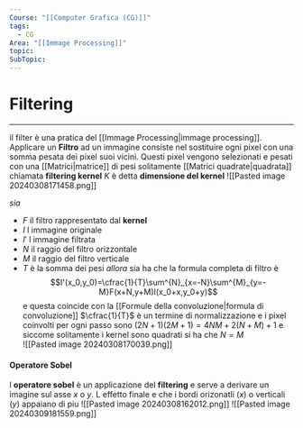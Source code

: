 ```yaml
---
Course: "[[Computer Grafica (CG)]]"
tags:
  - CG
Area: "[[Immage Processing]]"
topic: 
SubTopic:
---
```


# Filtering
---
il filter è una pratica del [[Immage Processing|immage processing]]. Applicare un __Filtro__ ad un immagine consiste nel sostituire ogni pixel con una somma pesata dei pixel suoi vicini.
Questi pixel vengono selezionati e pesati con una [[Matrici|matrice]] di pesi solitamente [[Matrici quadrate|quadrata]] chiamata __filtering kernel__ $K$  è detta __dimensione del kernel__ 
![[Pasted image 20240308171458.png]]

_sia_ 
- $F$ il filtro rappresentato dal __kernel__
- $I$ l immagine originale
- $I'$ l immagine filtrata 
- $N$ il raggio del filtro orizzontale
- $M$ il raggio del filtro verticale 
- $T$ è la somma dei pesi
_allora_ sia ha che la formula completa di filtro è $$I'(x_0,y_0)=\cfrac{1}{T}\sum^{N}_{x=-N}\sum^{M}_{y=-M}F(x+N,y+M)I(x_0+x,y_0+y)$$ e questa coincide con la [[Formule della convoluzione|formula di convoluzione]]  $\cfrac{1}{T}$ è un termine di normalizzazione
e i pixel coinvolti per ogni passo sono $(2N+1)(2M+1)= 4NM+2(N+M)+1$ e siccome solitamente i kernel sono quadrati si ha che $N=M$  
![[Pasted image 20240308170039.png]]

#### Operatore Sobel
l __operatore sobel__ è un applicazione del __filtering__ e serve a derivare un imagine sul asse $x$ o $y$. L effetto finale e che i bordi orizonatli ($x$) o verticali ($y$) appaiano di piu 
![[Pasted image 20240308162012.png]]
![[Pasted image 20240309181559.png]]

